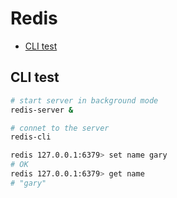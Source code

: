 # Redis

- [CLI test](#cli-test)

## CLI test

```sh
# start server in background mode
redis-server &

# connet to the server
redis-cli

redis 127.0.0.1:6379> set name gary
# OK
redis 127.0.0.1:6379> get name
# "gary"
```
